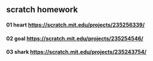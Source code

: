 
## scratch homework

#### 01 heart https://scratch.mit.edu/projects/235256339/

#### 02 goal https://scratch.mit.edu/projects/235254546/

#### 03 shark https://scratch.mit.edu/projects/235243754/
